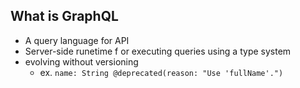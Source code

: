 ## What is GraphQL

- A query language for API
- Server-side runetime f or executing queries using a type system
- evolving without versioning
  - ex. `name: String @deprecated(reason: "Use 'fullName'.")`
